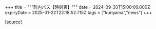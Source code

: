 +++
title = """町内バス【時刻表】"""
date = 2024-09-30T15:00:00.000Z
expiryDate = 2025-01-22T22:18:52.715Z
tags = ["kuriyama","news"]
+++


[[source]](https://www.town.kuriyama.hokkaido.jp/soshiki/47/28990.html)
